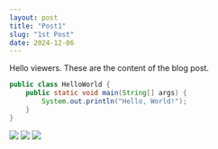 ```yaml
---
layout: post
title: "Post1"
slug: "1st Post"
date: 2024-12-06
---
```

Hello viewers. These are the content of the blog post.

```java
public class HelloWorld {
    public static void main(String[] args) {
        System.out.println("Hello, World!");
    }
}
```

<img src="https://images.pexels.com/photos/546819/pexels-photo-546819.jpeg" class="img-large">
<img src="https://images.pexels.com/photos/546819/pexels-photo-546819.jpeg" class="img-medium">
<img src="https://images.pexels.com/photos/546819/pexels-photo-546819.jpeg" class="img-small">